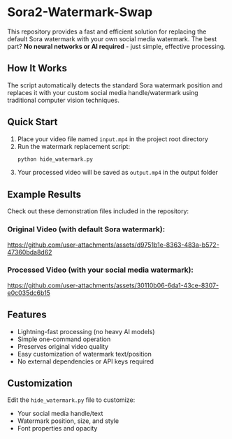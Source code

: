 # Sora2-Watermark-Swap

This repository provides a fast and efficient solution for replacing the default Sora watermark with your own social media watermark. The best part? **No neural networks or AI required** - just simple, effective processing.

## How It Works

The script automatically detects the standard Sora watermark position and replaces it with your custom social media handle/watermark using traditional computer vision techniques.

## Quick Start

1. Place your video file named `input.mp4` in the project root directory
2. Run the watermark replacement script:
   ```bash
   python hide_watermark.py
3. Your processed video will be saved as `output.mp4` in the output folder

## Example Results

Check out these demonstration files included in the repository:

### **Original Video** (with default Sora watermark):

https://github.com/user-attachments/assets/d9751b1e-8363-483a-b572-47360bda8d62


### **Processed Video** (with your social media watermark):

https://github.com/user-attachments/assets/30110b06-6da1-43ce-8307-e0c035dc6b15






## Features

- Lightning-fast processing (no heavy AI models)
- Simple one-command operation
- Preserves original video quality
- Easy customization of watermark text/position
- No external dependencies or API keys required

## Customization

Edit the `hide_watermark.py` file to customize:
- Your social media handle/text
- Watermark position, size, and style
- Font properties and opacity

